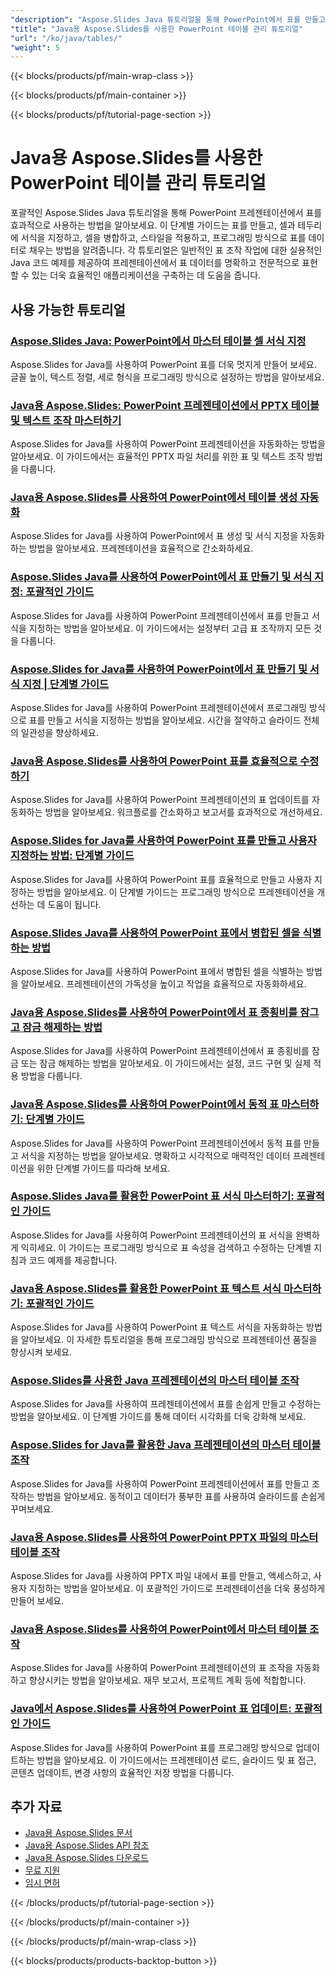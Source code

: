 ```yaml
---
"description": "Aspose.Slides Java 튜토리얼을 통해 PowerPoint에서 표를 만들고 서식을 지정하는 방법, 셀을 관리하는 방법, 복잡한 표 구조를 구현하는 방법을 알아보세요."
"title": "Java용 Aspose.Slides를 사용한 PowerPoint 테이블 관리 튜토리얼"
"url": "/ko/java/tables/"
"weight": 5
---
```


{{< blocks/products/pf/main-wrap-class >}}

{{< blocks/products/pf/main-container >}}

{{< blocks/products/pf/tutorial-page-section >}}
# Java용 Aspose.Slides를 사용한 PowerPoint 테이블 관리 튜토리얼

포괄적인 Aspose.Slides Java 튜토리얼을 통해 PowerPoint 프레젠테이션에서 표를 효과적으로 사용하는 방법을 알아보세요. 이 단계별 가이드는 표를 만들고, 셀과 테두리에 서식을 지정하고, 셀을 병합하고, 스타일을 적용하고, 프로그래밍 방식으로 표를 데이터로 채우는 방법을 알려줍니다. 각 튜토리얼은 일반적인 표 조작 작업에 대한 실용적인 Java 코드 예제를 제공하여 프레젠테이션에서 표 데이터를 명확하고 전문적으로 표현할 수 있는 더욱 효율적인 애플리케이션을 구축하는 데 도움을 줍니다.

## 사용 가능한 튜토리얼

### [Aspose.Slides Java: PowerPoint에서 마스터 테이블 셀 서식 지정](./aspose-slides-java-table-cell-formatting/)
Aspose.Slides for Java를 사용하여 PowerPoint 표를 더욱 멋지게 만들어 보세요. 글꼴 높이, 텍스트 정렬, 세로 형식을 프로그래밍 방식으로 설정하는 방법을 알아보세요.

### [Java용 Aspose.Slides: PowerPoint 프레젠테이션에서 PPTX 테이블 및 텍스트 조작 마스터하기](./aspose-slides-java-pptx-table-text-manipulation-guide/)
Aspose.Slides for Java를 사용하여 PowerPoint 프레젠테이션을 자동화하는 방법을 알아보세요. 이 가이드에서는 효율적인 PPTX 파일 처리를 위한 표 및 텍스트 조작 방법을 다룹니다.

### [Java용 Aspose.Slides를 사용하여 PowerPoint에서 테이블 생성 자동화](./automate-powerpoint-table-creation-aspose-slides-java/)
Aspose.Slides for Java를 사용하여 PowerPoint에서 표 생성 및 서식 지정을 자동화하는 방법을 알아보세요. 프레젠테이션을 효율적으로 간소화하세요.

### [Aspose.Slides Java를 사용하여 PowerPoint에서 표 만들기 및 서식 지정: 포괄적인 가이드](./create-format-tables-powerpoint-aspose-slides-java/)
Aspose.Slides for Java를 사용하여 PowerPoint 프레젠테이션에서 표를 만들고 서식을 지정하는 방법을 알아보세요. 이 가이드에서는 설정부터 고급 표 조작까지 모든 것을 다룹니다.

### [Aspose.Slides for Java를 사용하여 PowerPoint에서 표 만들기 및 서식 지정 | 단계별 가이드](./create-format-tables-ppt-aspose-slides-java/)
Aspose.Slides for Java를 사용하여 PowerPoint 프레젠테이션에서 프로그래밍 방식으로 표를 만들고 서식을 지정하는 방법을 알아보세요. 시간을 절약하고 슬라이드 전체의 일관성을 향상하세요.

### [Java용 Aspose.Slides를 사용하여 PowerPoint 표를 효율적으로 수정하기](./modify-powerpoint-tables-aspose-slides-java/)
Aspose.Slides for Java를 사용하여 PowerPoint 프레젠테이션의 표 업데이트를 자동화하는 방법을 알아보세요. 워크플로를 간소화하고 보고서를 효과적으로 개선하세요.

### [Aspose.Slides for Java를 사용하여 PowerPoint 표를 만들고 사용자 지정하는 방법: 단계별 가이드](./aspose-slides-java-powerpoint-tables/)
Aspose.Slides for Java를 사용하여 PowerPoint 표를 효율적으로 만들고 사용자 지정하는 방법을 알아보세요. 이 단계별 가이드는 프로그래밍 방식으로 프레젠테이션을 개선하는 데 도움이 됩니다.

### [Aspose.Slides Java를 사용하여 PowerPoint 표에서 병합된 셀을 식별하는 방법](./aspose-slides-java-identify-merged-cells-powerpoint/)
Aspose.Slides for Java를 사용하여 PowerPoint 표에서 병합된 셀을 식별하는 방법을 알아보세요. 프레젠테이션의 가독성을 높이고 작업을 효율적으로 자동화하세요.

### [Java용 Aspose.Slides를 사용하여 PowerPoint에서 표 종횡비를 잠그고 잠금 해제하는 방법](./lock-unlock-table-aspect-ratio-powerpoint-aspose-slides-java/)
Aspose.Slides for Java를 사용하여 PowerPoint 프레젠테이션에서 표 종횡비를 잠금 또는 잠금 해제하는 방법을 알아보세요. 이 가이드에서는 설정, 코드 구현 및 실제 적용 방법을 다룹니다.

### [Java용 Aspose.Slides를 사용하여 PowerPoint에서 동적 표 마스터하기: 단계별 가이드](./create-dynamic-tables-ppt-aspose-slides-java/)
Aspose.Slides for Java를 사용하여 PowerPoint 프레젠테이션에서 동적 표를 만들고 서식을 지정하는 방법을 알아보세요. 명확하고 시각적으로 매력적인 데이터 프레젠테이션을 위한 단계별 가이드를 따라해 보세요.

### [Aspose.Slides Java를 활용한 PowerPoint 표 서식 마스터하기: 포괄적인 가이드](./master-powerpoint-table-formatting-aspose-slides-java/)
Aspose.Slides for Java를 사용하여 PowerPoint 프레젠테이션의 표 서식을 완벽하게 익히세요. 이 가이드는 프로그래밍 방식으로 표 속성을 검색하고 수정하는 단계별 지침과 코드 예제를 제공합니다.

### [Java용 Aspose.Slides를 활용한 PowerPoint 표 텍스트 서식 마스터하기: 포괄적인 가이드](./master-powerpoint-table-text-formatting-aspose-slides-java/)
Aspose.Slides for Java를 사용하여 PowerPoint 표 텍스트 서식을 자동화하는 방법을 알아보세요. 이 자세한 튜토리얼을 통해 프로그래밍 방식으로 프레젠테이션 품질을 향상시켜 보세요.

### [Aspose.Slides를 사용한 Java 프레젠테이션의 마스터 테이블 조작](./aspose-slides-java-manipulate-tables/)
Aspose.Slides for Java를 사용하여 프레젠테이션에서 표를 손쉽게 만들고 수정하는 방법을 알아보세요. 이 단계별 가이드를 통해 데이터 시각화를 더욱 강화해 보세요.

### [Aspose.Slides for Java를 활용한 Java 프레젠테이션의 마스터 테이블 조작](./aspose-slides-java-table-manipulation/)
Aspose.Slides for Java를 사용하여 PowerPoint 프레젠테이션에서 표를 만들고 조작하는 방법을 알아보세요. 동적이고 데이터가 풍부한 표를 사용하여 슬라이드를 손쉽게 꾸며보세요.

### [Java용 Aspose.Slides를 사용하여 PowerPoint PPTX 파일의 마스터 테이블 조작](./master-pptx-table-manipulation-aspose-slides-java/)
Aspose.Slides for Java를 사용하여 PPTX 파일 내에서 표를 만들고, 액세스하고, 사용자 지정하는 방법을 알아보세요. 이 포괄적인 가이드로 프레젠테이션을 더욱 풍성하게 만들어 보세요.

### [Java용 Aspose.Slides를 사용하여 PowerPoint에서 마스터 테이블 조작](./master-table-manipulation-powerpoint-aspose-slides-java/)
Aspose.Slides for Java를 사용하여 PowerPoint 프레젠테이션의 표 조작을 자동화하고 향상시키는 방법을 알아보세요. 재무 보고서, 프로젝트 계획 등에 적합합니다.

### [Java에서 Aspose.Slides를 사용하여 PowerPoint 표 업데이트: 포괄적인 가이드](./update-powerpoint-tables-aspose-slides-java/)
Aspose.Slides for Java를 사용하여 PowerPoint 표를 프로그래밍 방식으로 업데이트하는 방법을 알아보세요. 이 가이드에서는 프레젠테이션 로드, 슬라이드 및 표 접근, 콘텐츠 업데이트, 변경 사항의 효율적인 저장 방법을 다룹니다.

## 추가 자료

- [Java용 Aspose.Slides 문서](https://docs.aspose.com/slides/java/)
- [Java용 Aspose.Slides API 참조](https://reference.aspose.com/slides/java/)
- [Java용 Aspose.Slides 다운로드](https://releases.aspose.com/slides/java/)
- [무료 지원](https://forum.aspose.com/)
- [임시 면허](https://purchase.aspose.com/temporary-license/)

{{< /blocks/products/pf/tutorial-page-section >}}

{{< /blocks/products/pf/main-container >}}

{{< /blocks/products/pf/main-wrap-class >}}

{{< blocks/products/products-backtop-button >}}